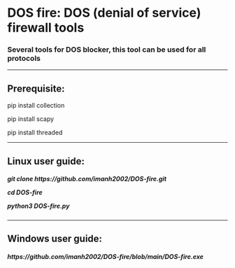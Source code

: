 <h1>DOS fire: DOS (denial of service) firewall tools</h1>
<h3>Several tools for DOS blocker, this tool can be used for all protocols</h3>
<hr>
<h2>Prerequisite:</h2>

pip install collection

pip install scapy

pip install threaded
<hr>
<h2>Linux user guide:</h2>

<h5>git clone https://github.com/imanh2002/DOS-fire.git

cd DOS-fire

python3 DOS-fire.py</h5>
<hr>
<h2>Windows user guide:</h2>

<h5>https://github.com/imanh2002/DOS-fire/blob/main/DOS-fire.exe</h5>
